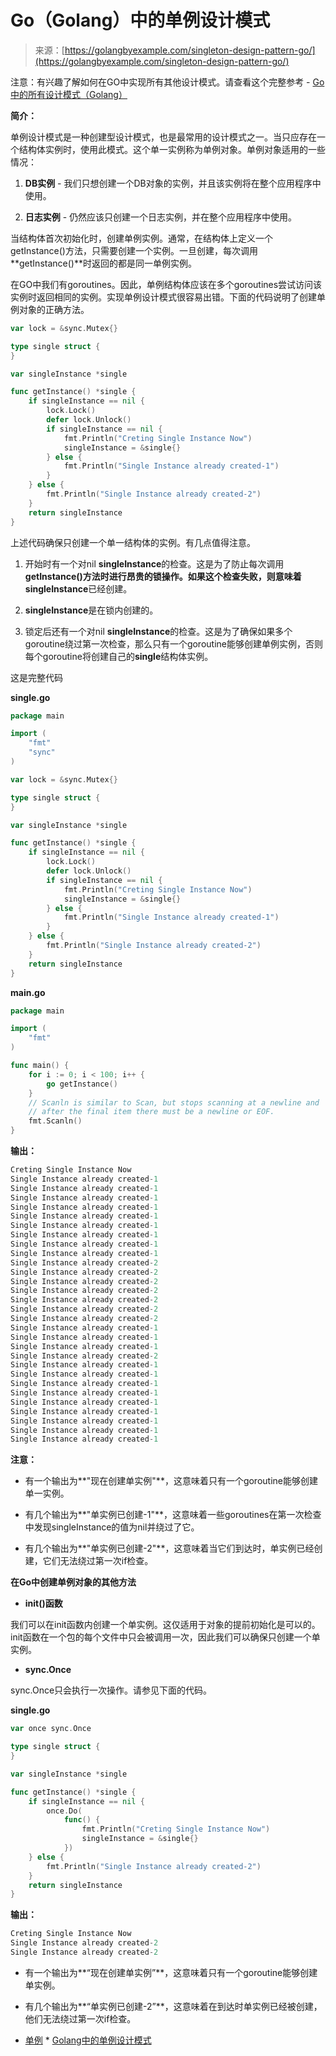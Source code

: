 <!--yml

类别：未分类

日期：2024-10-13 06:03:30

-->

# Go（Golang）中的单例设计模式

> 来源：[https://golangbyexample.com/singleton-design-pattern-go/](https://golangbyexample.com/singleton-design-pattern-go/)

注意：有兴趣了解如何在GO中实现所有其他设计模式。请查看这个完整参考 - [Go中的所有设计模式（Golang）](https://golangbyexample.com/all-design-patterns-golang/)

**简介：**

单例设计模式是一种创建型设计模式，也是最常用的设计模式之一。当只应存在一个结构体实例时，使用此模式。这个单一实例称为单例对象。单例对象适用的一些情况：

1.  **DB实例** - 我们只想创建一个DB对象的实例，并且该实例将在整个应用程序中使用。

1.  **日志实例** - 仍然应该只创建一个日志实例，并在整个应用程序中使用。

当结构体首次初始化时，创建单例实例。通常，在结构体上定义一个getInstance()方法，只需要创建一个实例。一旦创建，每次调用**getInstance()**时返回的都是同一单例实例。

在GO中我们有goroutines。因此，单例结构体应该在多个goroutines尝试访问该实例时返回相同的实例。实现单例设计模式很容易出错。下面的代码说明了创建单例对象的正确方法。

```go
var lock = &sync.Mutex{}

type single struct {
}

var singleInstance *single

func getInstance() *single {
    if singleInstance == nil {
        lock.Lock()
        defer lock.Unlock()
        if singleInstance == nil {
            fmt.Println("Creting Single Instance Now")
            singleInstance = &single{}
        } else {
            fmt.Println("Single Instance already created-1")
        }
    } else {
        fmt.Println("Single Instance already created-2")
    }
    return singleInstance
}
```

上述代码确保只创建一个单一结构体的实例。有几点值得注意。

1.  开始时有一个对nil **singleInstance**的检查。这是为了防止每次调用**getInstance()**方法时进行昂贵的锁操作。如果这个检查失败，则意味着**singleInstance**已经创建。

1.  **singleInstance**是在锁内创建的。

1.  锁定后还有一个对nil **singleInstance**的检查。这是为了确保如果多个goroutine绕过第一次检查，那么只有一个goroutine能够创建单例实例，否则每个goroutine将创建自己的**single**结构体实例。

这是完整代码

**single.go**

```go
package main

import (
    "fmt"
    "sync"
)

var lock = &sync.Mutex{}

type single struct {
}

var singleInstance *single

func getInstance() *single {
    if singleInstance == nil {
        lock.Lock()
        defer lock.Unlock()
        if singleInstance == nil {
            fmt.Println("Creting Single Instance Now")
            singleInstance = &single{}
        } else {
            fmt.Println("Single Instance already created-1")
        }
    } else {
        fmt.Println("Single Instance already created-2")
    }
    return singleInstance
}
```

**main.go**

```go
package main

import (
    "fmt"
)

func main() {
    for i := 0; i < 100; i++ {
        go getInstance()
    }
    // Scanln is similar to Scan, but stops scanning at a newline and
    // after the final item there must be a newline or EOF.
    fmt.Scanln()
}
```

**输出：**

```go
Creting Single Instance Now
Single Instance already created-1
Single Instance already created-1
Single Instance already created-1
Single Instance already created-1
Single Instance already created-1
Single Instance already created-1
Single Instance already created-1
Single Instance already created-1
Single Instance already created-1
Single Instance already created-2
Single Instance already created-2
Single Instance already created-2
Single Instance already created-2
Single Instance already created-2
Single Instance already created-2
Single Instance already created-2
Single Instance already created-1
Single Instance already created-1
Single Instance already created-1
Single Instance already created-2
Single Instance already created-1
Single Instance already created-1
Single Instance already created-1
Single Instance already created-1
Single Instance already created-1
Single Instance already created-1
Single Instance already created-1
Single Instance already created-1
Single Instance already created-1
```

**注意：**

+   有一个输出为**"现在创建单实例"**，这意味着只有一个goroutine能够创建单一实例。

+   有几个输出为**"单实例已创建-1"**，这意味着一些goroutines在第一次检查中发现singleInstance的值为nil并绕过了它。

+   有几个输出为**"单实例已创建-2"**，这意味着当它们到达时，单实例已经创建，它们无法绕过第一次if检查。

**在Go中创建单例对象的其他方法**

+   **init()函数**

我们可以在init函数内创建一个单实例。这仅适用于对象的提前初始化是可以的。init函数在一个包的每个文件中只会被调用一次，因此我们可以确保只创建一个单实例。

+   **sync.Once**

sync.Once只会执行一次操作。请参见下面的代码。

**single.go**

```go
var once sync.Once

type single struct {
}

var singleInstance *single

func getInstance() *single {
    if singleInstance == nil {
        once.Do(
            func() {
                fmt.Println("Creting Single Instance Now")
                singleInstance = &single{}
            })
    } else {
        fmt.Println("Single Instance already created-2")
    }
    return singleInstance
}
```

**输出：**

```go
Creting Single Instance Now
Single Instance already created-2
Single Instance already created-2
```

+   有一个输出为**“现在创建单实例”**，这意味着只有一个goroutine能够创建单实例。

+   有几个输出为**“单实例已创建-2”**，这意味着在到达时单实例已经被创建，他们无法绕过第一次if检查。

+   [单例](https://golangbyexample.com/tag/singleton/) *   [Golang中的单例设计模式](https://golangbyexample.com/tag/singleton-design-pattern-in-golang/)
